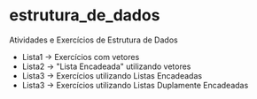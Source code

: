 # estrutura_de_dados
Atividades e Exercícios de Estrutura de Dados
* Lista1 -> Exercícios com vetores
* Lista2 -> "Lista Encadeada" utilizando vetores
* Lista3 -> Exercícios utilizando Listas Encadeadas
* Lista3 -> Exercícios utilizando Listas Duplamente Encadeadas
